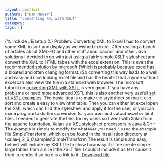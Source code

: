 ```yaml
---
layout: posttail
authors: ["Dan Mayer"]
title: "Converting XML with XSLT"
category:
tags: []
---
```

{% include JB/setup %}
Problem: Converting XML to Excel    I had to convert some XML to sort and display as we wished in excel. After reading a bunch of articles about XML-FO and other stuff about cacoon and other Java solutions I decided to go with just using a fairly simple XSLT stylesheet and convert the XML to HTML tables with the excel extension. This is even the [recommended solution by microsoft](http://msdn.microsoft.com/library/default.asp?url=/library/en-us/dnexcl2k2/html/odc_xlflatnr.asp) (Which is probably because excel has a bloated and often changing format.) So converting this way leads to a well and easy and nice looking excel file and has the benifeit that anyone without excel can also view the file in a standard web browser. The microsoft tutorial on [converting XML with XSTL](http://msdn.microsoft.com/library/default.asp?url=/library/en-us/dnexcl2k2/html/odc_xlflatnr.asp) is very good. If you have any problems or need more advanced XSTL this is also another very usefull [set of XSTL examples](http://www.zvon.org/xxl/XSLTutorial/Books/Output/example1_ch1.html).     The basic idea is to make the stylesheet so that it can sort and create a easy to view html table. Then you can either let excel open the XML which can find the stylesheet and apply it for the user, or you can use a program to do the conversion for your user and output excel or html files. I needed to generate the files for my users so I went with Xalan from the apache foundation.     Xalan is a XSL stylesheet processors in Java & C++    The example is simple to modify for whatever you need. I used the example file SimpleTransform, which can be found in the installation directory at    <install>\xalan-j_2_6_0\samples\SimpleTransform    The result is simple and easy, below I will include my XSLT file to show how easy it is toe create simple large tables from a nice little XSLT file.    I couldnt include it as text cause it tried to render it so here is a link to it...[Download file](http://WWW.bandddesigns.com/ml/arch/trans.xsl)</install>